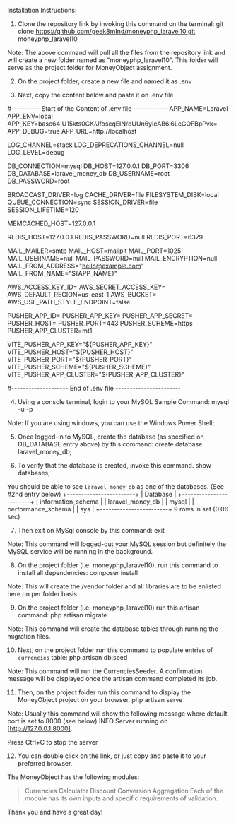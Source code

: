 Installation Instructions:
1. Clone the repository link by invoking this command on the terminal:
git clone https://github.com/geek8mInd/moneyphp_laravel10.git moneyphp_laravel10

Note: The above command will pull all the files from the repository link
and will create a new folder named as "moneyphp_laravel10". This folder will
serve as the project folder for MoneyObject assignment.

2. On the project folder, create a new file and named it as .env

3. Next, copy the content below and paste it on .env file

   
#---------- Start of the Content of .env file ------------
APP_NAME=Laravel
APP_ENV=local
APP_KEY=base64:U15kts0CK/JfoscqEIN/dUUn6yIeAB6i6LcGOFBpPvk=
APP_DEBUG=true
APP_URL=http://localhost

LOG_CHANNEL=stack
LOG_DEPRECATIONS_CHANNEL=null
LOG_LEVEL=debug

DB_CONNECTION=mysql
DB_HOST=127.0.0.1
DB_PORT=3306
DB_DATABASE=laravel_money_db
DB_USERNAME=root
DB_PASSWORD=root

BROADCAST_DRIVER=log
CACHE_DRIVER=file
FILESYSTEM_DISK=local
QUEUE_CONNECTION=sync
SESSION_DRIVER=file
SESSION_LIFETIME=120

MEMCACHED_HOST=127.0.0.1

REDIS_HOST=127.0.0.1
REDIS_PASSWORD=null
REDIS_PORT=6379

MAIL_MAILER=smtp
MAIL_HOST=mailpit
MAIL_PORT=1025
MAIL_USERNAME=null
MAIL_PASSWORD=null
MAIL_ENCRYPTION=null
MAIL_FROM_ADDRESS="hello@example.com"
MAIL_FROM_NAME="${APP_NAME}"

AWS_ACCESS_KEY_ID=
AWS_SECRET_ACCESS_KEY=
AWS_DEFAULT_REGION=us-east-1
AWS_BUCKET=
AWS_USE_PATH_STYLE_ENDPOINT=false

PUSHER_APP_ID=
PUSHER_APP_KEY=
PUSHER_APP_SECRET=
PUSHER_HOST=
PUSHER_PORT=443
PUSHER_SCHEME=https
PUSHER_APP_CLUSTER=mt1

VITE_PUSHER_APP_KEY="${PUSHER_APP_KEY}"
VITE_PUSHER_HOST="${PUSHER_HOST}"
VITE_PUSHER_PORT="${PUSHER_PORT}"
VITE_PUSHER_SCHEME="${PUSHER_SCHEME}"
VITE_PUSHER_APP_CLUSTER="${PUSHER_APP_CLUSTER}"

#-------------------- End of .env file -----------------------

4. Using a console terminal, login to your MySQL
Sample Command:
mysql -u<username> -p

Note: If you are using windows, you can use the Windows Power Shell;

5. Once logged-in to MySQL, create the database (as specified on DB_DATABASE entry above) by this command:
create database laravel_money_db;

6. To verify that the database is created, invoke this command.
show databases;

You should be able to see `laravel_money_db` as one of the databases. (See #2nd entry below)
+------------------------+
| Database               |
+------------------------+
| information_schema     |
| laravel_money_db       |
| mysql                  |
| performance_schema     |
| sys                    |
+------------------------+
9 rows in set (0.06 sec)

7. Then exit on MySql console by this command:
exit

Note: This command will logged-out your MySQL session but definitely the MySQL
service will be running in the background.

8. On the project folder (i.e. moneyphp_laravel10), run this command to install all dependencies:
composer install

Note: This will create the /vendor folder and all libraries are to be enlisted here on per folder basis.

9. On the project folder (i.e. moneyphp_laravel10) run this artisan command:
php artisan migrate

Note: This command will create the database tables through running the migration files.

10. Next, on the project folder run this command to populate entries of `currencies` table:
php artisan db:seed

Note: This command will run the CurrenciesSeeder. A confirmation message will be displayed
once the artisan command completed its job.

11. Then, on the project folder run this command to display the MoneyObject project on your browser.
php artisan serve

Note: Usually this command will show the following message where default port is set to 8000 (see below)
  INFO  Server running on [http://127.0.0.1:8000].

  Press Ctrl+C to stop the server

12. You can double click on the link, or just copy and paste it to your preferred browser.

The MoneyObject has the following modules:
> Currencies
> Calculator
> Discount
> Conversion
> Aggregation
Each of the module has its own inputs and specific requirements of validation.

Thank you and have a great day!
